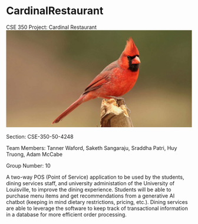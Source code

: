 # CardinalRestaurant
CSE 350 Project: Cardinal Restaurant
![Cardinal Bird](images/Cardinal.jpg)

Section: CSE-350-50-4248

Team Members: Tanner Waford, Saketh Sangaraju, Sraddha Patri, Huy Truong, Adam McCabe

Group Number: 10

A two-way POS (Point of Service) application to be used by the students, dining services staff, and university administation of the University of Louisville, to improve the dining experience.
Students will be able to purchase menu items and get recommendations from a generative AI chatbot (keeping in mind dietary restrictions, pricing, etc.).
Dining services are able to leverage the software to keep track of transactional information in a database for more efficient order processing.
